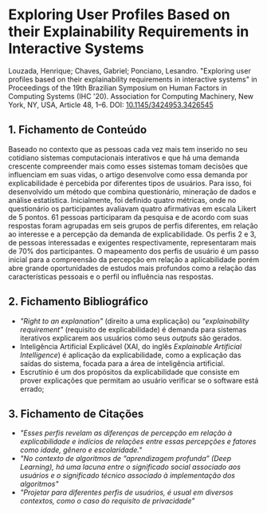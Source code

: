# Exploring User Profiles Based on their Explainability Requirements in Interactive Systems

Louzada, Henrique; Chaves, Gabriel; Ponciano, Lesandro. "Exploring user profiles based on their explainability requirements in interactive systems" in Proceedings of the 19th Brazilian Symposium on Human Factors in Computing Systems (IHC '20). Association for Computing Machinery, New York, NY, USA, Article 48, 1–6. DOI: [10.1145/3424953.3426545](https://doi.org/10.1145/3424953.3426545)

## 1. Fichamento de Conteúdo

Baseado no contexto que as pessoas cada vez mais tem inserido no seu cotidiano sistemas computacionais interativos e que 
há uma demanda crescente compreender mais como esses sistemas tomam decisões que influenciam em suas vidas, o artigo 
desenvolve como essa demanda por explicabilidade é percebida por diferentes tipos de usuários. Para isso, foi desenvolvido 
um método que combina questionário, mineração de dados e análise estatística. Inicialmente, foi definido quatro métricas, 
onde no questionário os participantes avaliavam  quatro afirmativas em escala Likert de 5 pontos. 61 pessoas participaram 
da pesquisa e de acordo com suas respostas foram agrupadas em seis grupos de perfis diferentes, em relação ao interesse 
e a percepção da demanda de explicabilidade. Os perfis 2 e 3, de pessoas interessadas e exigentes respectivamente, 
representaram mais de 70% dos participantes. O mapeamento dos perfis de usuário é um passo inicial para a compreensão da 
percepção em relação a aplicabilidade porém abre grande oportunidades de estudos mais profundos como a relação das 
características pessoais e o perfil ou influência nas respostas.

## 2. Fichamento Bibliográfico 

* _"Right to an explanation"_ (direito a uma explicação) ou _"explainability requirement"_ (requisito de explicabilidade) é demanda para sistemas iterativos explicarem aos usuários como seus _outputs_ são gerados.
* Inteligência Artificial Explicável (XAI, do inglês _Explainable Artificial Intelligence_) é aplicação da explicabilidade, como a explicação das saídas do sistema, focada para a área de inteligência artificial.
* Escrutínio é um dos propósitos da explicabilidade que consiste em prover explicações que permitam ao usuário verificar se o software está errado;

## 3. Fichamento de Citações 

* _"Esses perfis revelam as diferenças de percepção em relação à explicabilidade e indícios de relações entre essas percepções e fatores como idade, gênero e escolaridade."_
* _"No contexto de algoritmos de “aprendizagem profunda” (Deep Learning), há uma lacuna entre o significado social associado aos usuários e o significado técnico associado à implementação dos algoritmos"_ 
* _"Projetar para diferentes perfis de usuários, é usual em diversos contextos, como o caso do requisito de privacidade"_ 

